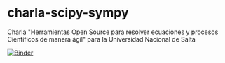 # charla-scipy-sympy

Charla "Herramientas Open Source para resolver ecuaciones y procesos Científicos de manera ágil" para la Universidad Nacional de Salta

[![Binder](https://mybinder.org/badge_logo.svg)](https://mybinder.org/v2/gh/astrojuanlu/charla-scipy-sympy/HEAD)
